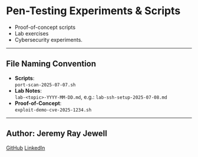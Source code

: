 # Pen-Testing Experiments & Scripts

- Proof-of-concept scripts
- Lab exercises
- Cybersecurity experiments. 

---

## File Naming Convention

- **Scripts**:  
  `port-scan-2025-07-07.sh`
- **Lab Notes**:   
  `lab-<topic>-YYYY-MM-DD.md`, e.g.: `lab-ssh-setup-2025-07-08.md`
- **Proof-of-Concept**:  
  `exploit-demo-cve-2025-1234.sh`

---

## Author: **Jeremy Ray Jewell**
[GitHub](https://github.com/jeremyrayjewell)
[LinkedIn](https://www.linkedin.com/in/jeremyrayjewell)

